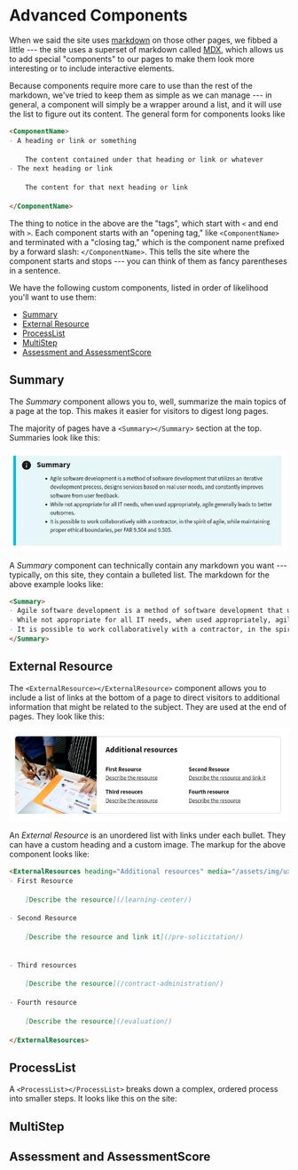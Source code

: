 # Advanced Components <!-- omit in toc -->

When we said the site uses [markdown](basic-markdown.md) on those other pages, we fibbed a little --- the site uses a superset of markdown called [MDX](https://mdxjs.com/), which allows us to add special "components" to our pages to make them look more interesting or to include interactive elements.

Because components require more care to use than the rest of the markdown, we've tried to keep them as simple as we can manage --- in general, a component will simply be a wrapper around a list, and it will use the list to figure out its content. The general form for components looks like

```markdown
<ComponentName>
- A heading or link or something

    The content contained under that heading or link or whatever
- The next heading or link

    The content for that next heading or link

</ComponentName>
```

The thing to notice in the above are the "tags", which start with `<` and end with `>`. Each component starts with an "opening tag," like `<ComponentName>` and terminated with a "closing tag," which is the component name prefixed by a forward slash: `</ComponentName>`. This tells the site where the component starts and stops --- you can think of them as fancy parentheses in a sentence.

We have the following custom components, listed in order of likelihood you'll want to use them:

- [Summary](#summary)
- [External Resource](#external-resource)
- [ProcessList](#processlist)
- [MultiStep](#multistep)
- [Assessment and AssessmentScore](#assessment-and-assessmentscore)


## Summary

The _Summary_ component allows you to, well, summarize the main topics of a page at the top. This makes it easier for visitors to digest long pages. 

The majority of pages have a `<Summary></Summary>` section at the top. Summaries look like this:

![Summary component](images/summary-component.png)

A _Summary_ component can technically contain any markdown you want --- typically, on this site, they contain a bulleted list. The markdown for the above example looks like:

```markdown
<Summary>
- Agile software development is a method of software development that utilizes an iterative development process, designs services based on real user needs, and constantly improves software from user feedback.
- While not appropriate for all IT needs, when used appropriately, agile generally leads to better outcomes.
- It is possible to work collaboratively with a contractor, in the spirit of agile, while maintaining proper ethical boundaries, per FAR 9.504 and 9.505.
</Summary>
```

## External Resource

The `<ExternalResource></ExternalResource>` component allows you to include a list of links at the bottom of a page to direct visitors to additional information that might be related to the subject. They are used at the end of pages. They look like this:

![An example external resource component](images/external-resource-component.png)


An _External Resource_ is an unordered list with links under each bullet. They can have a custom heading and a custom image. The markup for the above component looks like:

```markdown
<ExternalResources heading="Additional resources" media="/assets/img/ux-indonesia-8mikJ83LmSQ-unsplash.jpg" media_alt="People working together">
- First Resource

    [Describe the resource](/learning-center/)

- Second Resource

    [Describe the resource and link it](/pre-solicitation/)


- Third resources

    [Describe the resource](/contract-administration/)

- Fourth resource

    [Describe the resource](/evaluation/)

</ExternalResources>
```

## ProcessList

A `<ProcessList></ProcessList>` breaks down a complex, ordered process into smaller steps. It looks like this on the site:

## MultiStep
## Assessment and AssessmentScore
